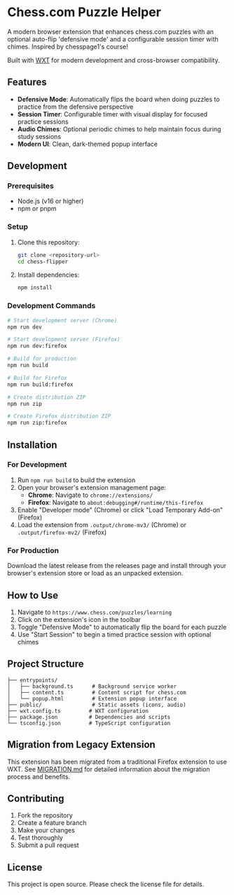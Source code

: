 # Chess.com Puzzle Helper

A modern browser extension that enhances chess.com puzzles with an optional auto-flip 'defensive mode' and a configurable session timer with chimes. Inspired by chesspage1's course!

Built with [WXT](https://wxt.dev) for modern development and cross-browser compatibility.

## Features

- **Defensive Mode**: Automatically flips the board when doing puzzles to practice from the defensive perspective
- **Session Timer**: Configurable timer with visual display for focused practice sessions
- **Audio Chimes**: Optional periodic chimes to help maintain focus during study sessions
- **Modern UI**: Clean, dark-themed popup interface

## Development

### Prerequisites

- Node.js (v16 or higher)
- npm or pnpm

### Setup

1. Clone this repository:
   ```bash
   git clone <repository-url>
   cd chess-flipper
   ```

2. Install dependencies:
   ```bash
   npm install
   ```

### Development Commands

```bash
# Start development server (Chrome)
npm run dev

# Start development server (Firefox)
npm run dev:firefox

# Build for production
npm run build

# Build for Firefox
npm run build:firefox

# Create distribution ZIP
npm run zip

# Create Firefox distribution ZIP
npm run zip:firefox
```

## Installation

### For Development

1. Run `npm run build` to build the extension
2. Open your browser's extension management page:
   - **Chrome**: Navigate to `chrome://extensions/`
   - **Firefox**: Navigate to `about:debugging#/runtime/this-firefox`
3. Enable "Developer mode" (Chrome) or click "Load Temporary Add-on" (Firefox)
4. Load the extension from `.output/chrome-mv3/` (Chrome) or `.output/firefox-mv2/` (Firefox)

### For Production

Download the latest release from the releases page and install through your browser's extension store or load as an unpacked extension.

## How to Use

1. Navigate to `https://www.chess.com/puzzles/learning`
2. Click on the extension's icon in the toolbar
3. Toggle "Defensive Mode" to automatically flip the board for each puzzle
4. Use "Start Session" to begin a timed practice session with optional chimes

## Project Structure

```
├── entrypoints/
│   ├── background.ts      # Background service worker
│   ├── content.ts         # Content script for chess.com
│   └── popup.html         # Extension popup interface
├── public/                # Static assets (icons, audio)
├── wxt.config.ts         # WXT configuration
├── package.json          # Dependencies and scripts
└── tsconfig.json         # TypeScript configuration
```

## Migration from Legacy Extension

This extension has been migrated from a traditional Firefox extension to use WXT. See [MIGRATION.md](./MIGRATION.md) for detailed information about the migration process and benefits.

## Contributing

1. Fork the repository
2. Create a feature branch
3. Make your changes
4. Test thoroughly
5. Submit a pull request

## License

This project is open source. Please check the license file for details. 